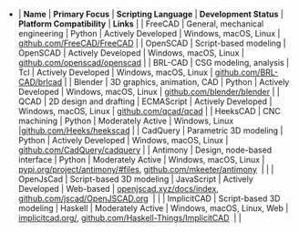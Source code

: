 - | **Name** | **Primary Focus** | **Scripting Language** | **Development Status** | **Platform Compatibility** | **Links** |
  | FreeCAD | General, mechanical engineering | Python | Actively Developed | Windows, macOS, Linux | [github.com/FreeCAD/FreeCAD](https://github.com/FreeCAD/FreeCAD) |
  | OpenSCAD | Script-based modeling | OpenSCAD | Actively Developed | Windows, macOS, Linux | [github.com/openscad/openscad](https://github.com/openscad/openscad) |
  | BRL-CAD | CSG modeling, analysis | Tcl | Actively Developed | Windows, macOS, Linux | [github.com/BRL-CAD/brlcad](https://github.com/BRL-CAD/brlcad) |
  | Blender | 3D graphics, animation, CAD | Python | Actively Developed | Windows, macOS, Linux | [github.com/blender/blender](https://github.com/blender/blender) |
  | QCAD | 2D design and drafting | ECMAScript | Actively Developed | Windows, macOS, Linux | [github.com/qcad/qcad](https://github.com/qcad/qcad) |
  | HeeksCAD | CNC machining | Python | Moderately Active | Windows, Linux |[github.com/Heeks/heekscad](https://github.com/Heeks/heekscad) |
  | CadQuery | Parametric 3D modeling | Python | Actively Developed | Windows, macOS, Linux | [github.com/CadQuery/cadquery](https://github.com/CadQuery/cadquery) |
  | Antimony | Design, node-based interface | Python | Moderately Active | Windows, macOS, Linux | [pypi.org/project/antimony/#files](https://pypi.org/project/antimony/#files), [github.com/mkeeter/antimony](https://github.com/mkeeter/antimony)  | |
  | OpenJsCad | Script-based 3D modeling | JavaScript | Actively Developed | Web-based | [openjscad.xyz/docs/index](https://openjscad.xyz/docs/index.html), [github.com/jscad/OpenJSCAD.org](https://github.com/jscad/OpenJSCAD.org)  | |
  | ImplicitCAD | Script-based 3D modeling | Haskell | Moderately Active | Windows, macOS, Linux, Web | [implicitcad.org/](http://implicitcad.org/), [github.com/Haskell-Things/ImplicitCAD](https://github.com/Haskell-Things/ImplicitCAD)  | |